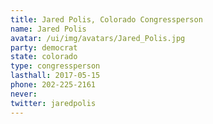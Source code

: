 ```yaml
---
title: Jared Polis, Colorado Congressperson
name: Jared Polis
avatar: /ui/img/avatars/Jared_Polis.jpg
party: democrat
state: colorado
type: congressperson
lasthall: 2017-05-15
phone: 202-225-2161
never: 
twitter: jaredpolis
---
```

